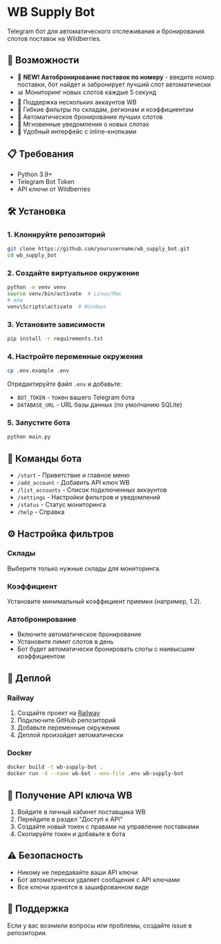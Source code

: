# WB Supply Bot

Telegram бот для автоматического отслеживания и бронирования слотов поставок на Wildberries.

## 🚀 Возможности

- 🚚 **NEW! Автобронирование поставок по номеру** - введите номер поставки, бот найдет и забронирует лучший слот автоматически
- 📊 Мониторинг новых слотов каждые 5 секунд
- 👥 Поддержка нескольких аккаунтов WB
- 🎯 Гибкие фильтры по складам, регионам и коэффициентам
- 🤖 Автоматическое бронирование лучших слотов
- 🔔 Мгновенные уведомления о новых слотах
- 📱 Удобный интерфейс с inline-кнопками

## 📋 Требования

- Python 3.9+
- Telegram Bot Token
- API ключи от Wildberries

## 🛠 Установка

### 1. Клонируйте репозиторий
```bash
git clone https://github.com/yourusername/wb_supply_bot.git
cd wb_supply_bot
```

### 2. Создайте виртуальное окружение
```bash
python -m venv venv
source venv/bin/activate  # Linux/Mac
# или
venv\Scripts\activate  # Windows
```

### 3. Установите зависимости
```bash
pip install -r requirements.txt
```

### 4. Настройте переменные окружения
```bash
cp .env.example .env
```

Отредактируйте файл `.env` и добавьте:
- `BOT_TOKEN` - токен вашего Telegram бота
- `DATABASE_URL` - URL базы данных (по умолчанию SQLite)

### 5. Запустите бота
```bash
python main.py
```

## 🤖 Команды бота

- `/start` - Приветствие и главное меню
- `/add_account` - Добавить API ключ WB
- `/list_accounts` - Список подключенных аккаунтов
- `/settings` - Настройки фильтров и уведомлений
- `/status` - Статус мониторинга
- `/help` - Справка

## ⚙️ Настройка фильтров

### Склады
Выберите только нужные склады для мониторинга.

### Коэффициент
Установите минимальный коэффициент приемки (например, 1.2).

### Автобронирование
- Включите автоматическое бронирование
- Установите лимит слотов в день
- Бот будет автоматически бронировать слоты с наивысшим коэффициентом

## 🚀 Деплой

### Railway
1. Создайте проект на [Railway](https://railway.app)
2. Подключите GitHub репозиторий
3. Добавьте переменные окружения
4. Деплой произойдет автоматически

### Docker
```bash
docker build -t wb-supply-bot .
docker run -d --name wb-bot --env-file .env wb-supply-bot
```

## 📝 Получение API ключа WB

1. Войдите в личный кабинет поставщика WB
2. Перейдите в раздел "Доступ к API"
3. Создайте новый токен с правами на управление поставками
4. Скопируйте токен и добавьте в бота

## ⚠️ Безопасность

- Никому не передавайте ваши API ключи
- Бот автоматически удаляет сообщения с API ключами
- Все ключи хранятся в зашифрованном виде

## 🤝 Поддержка

Если у вас возникли вопросы или проблемы, создайте issue в репозитории. 